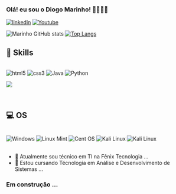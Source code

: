 ### Olá! eu sou o Diogo Marinho! 🙋🏼‍♂️👋

[![linkedin](https://img.shields.io/badge/LinkedIn-0077B5?style=for-the-badge&logo=linkedin&logoColor=white)](https://www.linkedin.com/in/diogoms/)
[![Youtube](https://img.shields.io/badge/YouTube-FF0000?style=for-the-badge&logo=youtube&logoColor=white)](https://www.youtube.com/channel/UCBD_Jv9gPu3GlI8IlR0aDOQ)


![Marinho GitHub stats](https://github-readme-stats.vercel.app/api?username=MarinhoDevTi&show_icons=true&theme=radical)
[![Top Langs](https://github-readme-stats.vercel.app/api/top-langs/?username=MarinhoDevTi)](https://github.com/anuraghazra/github-readme-stats)


## 🚀 Skills

<div style="display: inline_block"><br/>

<img aling="center" alt="html5" src="https://img.shields.io/badge/HTML-239120?style=for-the-badge&logo=html5&logoColor=white">

<img aling="center" alt="css3" src="https://img.shields.io/badge/CSS3-1572B6?style=for-the-badge&logo=css3&logoColor=white">

<img aling="center" alt="Java" src="https://img.shields.io/badge/Java-ED8B00?style=for-the-badge&logo=java&logoColor=white">

<img aling="center" alt="Python" src="https://img.shields.io/badge/Python-14354C?style=for-the-badge&logo=python&logoColor=white">

<p align="left">
  <a href="https://skillicons.dev">
    <img src="https://skillicons.dev/icons?i=html,css,java,python,github,git" />
  </a>
</p>


</div> </br>

## 💻 OS

<div style="display: inline_block"><br/>
<img aling="center" alt="Windows" src="https://img.shields.io/badge/Windows-0078D6?style=for-the-badge&logo=windows&logoColor=white">

<img aling="center" alt="Linux Mint" src="https://img.shields.io/badge/Linux_Mint-87CF3E?style=for-the-badge&logo=linux-mint&logoColor=white">

<img aling="center" alt="Cent OS" src="https://img.shields.io/badge/Cent%20OS-262577?style=for-the-badge&logo=CentOS&logoColor=white">

<img aling="center" alt="Kali Linux" src="https://img.shields.io/badge/Kali_Linux-557C94?style=for-the-badge&logo=kali-linux&logoColor=white">

<img aling="center" alt="Kali Linux" src="https://img.shields.io/badge/Linux-FCC624?style=for-the-badge&logo=linux&logoColor=black">

</div> </br>











- 🔭 Atualmente sou técnico em TI na Fênix Tecnologia ...
- 🌱 Estou cursando Técnologia em Análise e Desenvolvimento de Sistemas ...

### Em construção ...